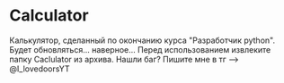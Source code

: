 # Calculator
Калькулятор, сделанный по окончанию курса "Разработчик python". Будет обновляться... наверное...
Перед использованием извлеките папку Caclulator из архива.
Нашли баг? Пишите мне в тг --> @I_lovedoorsYT
